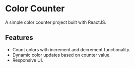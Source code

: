 # Color Counter

A simple color counter project built with ReactJS.

## Features
- Count colors with increment and decrement functionality.
- Dynamic color updates based on counter value.
- Responsive UI.
